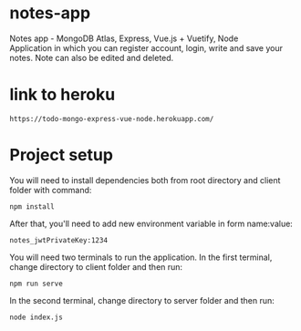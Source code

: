 # notes-app
Notes app - MongoDB Atlas, Express, Vue.js + Vuetify, Node <br>
Application in which you can register account, login, write and save your notes. Note can also be edited and deleted.

# link to heroku
```
https://todo-mongo-express-vue-node.herokuapp.com/
```
# Project setup
You will need to install dependencies both from root directory and client folder with command:
```
npm install
```
After that, you'll need to add new environment variable in form name:value:
```
notes_jwtPrivateKey:1234
```
You will need two terminals to run the application. 
In the first terminal, change directory to client folder and then run:
```
npm run serve
```
In the second terminal, change directory to server folder and then run:
```
node index.js
```
